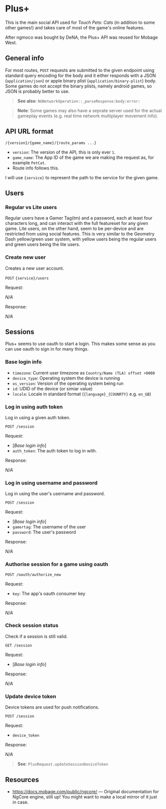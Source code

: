 # Plus+

This is the main social API used for *Touch Pets: Cats* (in addition to some other games!) and takes care of most of the game's online features.

After ngmoco was bought by DeNA, the Plus+ API was reused for Mobage West.

## General info

For most routes, `POST` requests are submitted to the given endpoint using standard query encoding for the body and it either responds with a JSON (`application/json`) or apple binary plist (`application/binary-plist`) body. Some games do not accept the binary plists, namely android games, so JSON is probably better to use.

> **See also**: `NGNetworkOperation::_parseResponse:body:error:`

> **Note**: Some games may also have a seprate server used for the actual gameplay events (e.g. real time network multiplayer movement info).

## API URL format

```
/{version}/{game_name}/{route_params ...}
```

* `version`: The version of the API, this is only ever `1`.
* `game_name`: The App ID of the game we are making the request as, for example `PetCat`.
* Route info follows this.

I will use `{service}` to represent the path to the service for the given game.

## Users

### Regular vs Lite users

Regular users have a Gamer Tag(tm) and a password, each at least four characters long, and can interact with the full featureset for any given game. Lite users, on the other hand, seem to be per-device and are restricted from using social features. This is very similar to the Geometry Dash yellow/green user system, with yellow users being the regular users and green users being the lite users.

### Create new user

Creates a new user account.

`POST` `{service}/users`

Request:

*N/A*

Response:

*N/A*

## Sessions

Plus+ seems to use oauth to start a login. This makes some sense as you can use oauth to sign in for many things.

### Base login info

* `timezone`: Current user timezone as `Country/Name (TLA) offset +0000`
* `device_type`: Operating system the device is running
* `os_version`: Version of the operating system being run
* `id`: UDID of the device (or simiar value)
* `locale`: Locale in standard format (`{language}_{COUNRTY}` e.g. `en_GB`)

### Log in using auth token

Log in using a given auth token.

```
POST /session
```

Request:

* \[*Base login info*\]
* `auth_token`: The auth token to log in with.

Response:

*N/A*

### Log in using username and password

Log in using the user's username and password.

```
POST /session
```

Request:

* \[*Base login info*\]
* `gamertag`: The username of the user
* `password`: The user's password

Response:

*N/A*

### Authorise session for a game using oauth

```
POST /oauth/authorize_new
```

Request:

* `key`: The app's oauth consumer key

Response:

*N/A*

### Check session status

Check if a session is still valid.

```
GET /session
```

Request:

* \[*Base login info*\]

Response:

*N/A*

### Update device token

Device tokens are used for push notifications.

```
POST /session
```

Request:

* `device_token`

Response:

*N/A*

> **See**: `PlusRequest.updateSessionDeviceToken`

## Resources

* https://docs.mobage.com/public/ngcore/ &mdash; Original documentation for NgCore engine, still up! You might want to make a local mirror of it just in case.
